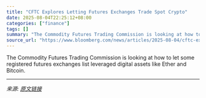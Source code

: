 ```yaml
---
title: "CFTC Explores Letting Futures Exchanges Trade Spot Crypto"
date: 2025-08-04T22:25:12+08:00
categories: ["finance"]
tags: []
summary: "The Commodity Futures Trading Commission is looking at how to let some registered futures exchanges list leveraged digital assets like Ether and Bitcoin."
source_url: "https://www.bloomberg.com/news/articles/2025-08-04/cftc-explores-letting-futures-exchanges-trade-spot-crypto"
---
```


The Commodity Futures Trading Commission is looking at how to let some registered futures exchanges list leveraged digital assets like Ether and Bitcoin.

---

*来源: [原文链接](https://www.bloomberg.com/news/articles/2025-08-04/cftc-explores-letting-futures-exchanges-trade-spot-crypto)*
